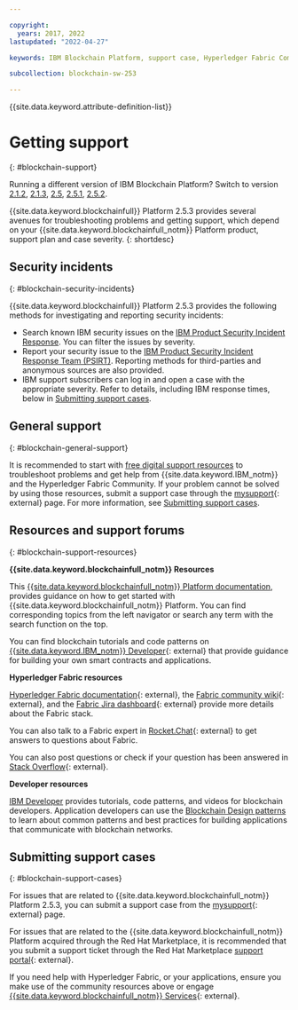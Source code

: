 ```yaml
---

copyright:
  years: 2017, 2022
lastupdated: "2022-04-27"

keywords: IBM Blockchain Platform, support case, Hyperledger Fabric Community, Cloud tickets, Rocket Chat, dWAnswers, multicloud

subcollection: blockchain-sw-253

---
```


{{site.data.keyword.attribute-definition-list}}



# Getting support
{: #blockchain-support}

Running a different version of IBM Blockchain Platform? Switch to version
<a href="/docs/blockchain-sw?topic=blockchain-sw-blockchain-support">2.1.2</a>,
<a href="/docs/blockchain-sw-213?topic=blockchain-sw-213-blockchain-support">2.1.3</a>,
<a href="/docs/blockchain-sw-25?topic=blockchain-sw-25-blockchain-support">2.5</a>,
<a href="/docs/blockchain-sw-251?topic=blockchain-sw-251-blockchain-support">2.5.1</a>,
<a href="/docs/blockchain-sw-252?topic=blockchain-sw-252-blockchain-support">2.5.2</a>.


{{site.data.keyword.blockchainfull}} Platform 2.5.3 provides several avenues for troubleshooting problems and getting support, which depend on your   {{site.data.keyword.blockchainfull_notm}} Platform product, support plan and
case severity.
{: shortdesc}


## Security incidents
{: #blockchain-security-incidents}

{{site.data.keyword.blockchainfull}} Platform 2.5.3 provides the following methods for investigating and reporting security incidents:

- Search known IBM security issues on the [IBM Product Security Incident Response](https://www.ibm.com/blogs/psirt/). You can filter the issues by severity.
- Report your security issue to the [IBM Product Security Incident Response Team (PSIRT)](https://www.ibm.com/trust/security-psirt). Reporting methods for third-parties and anonymous sources are also provided.
- IBM support subscribers can log in and open a case with the appropriate severity. Refer to details, including IBM response times, below in [Submitting support cases](/docs/blockchain-sw-253?topic=blockchain-sw-253-blockchain-support#blockchain-support-cases).

## General support
{: #blockchain-general-support}

It is recommended to start with [free digital support resources](/docs/blockchain-sw-253?topic=blockchain-sw-253-blockchain-support#blockchain-support-resources) to troubleshoot problems and get help from {{site.data.keyword.IBM_notm}} and the Hyperledger Fabric Community. If your problem cannot be solved by using those resources, submit a support case through the [mysupport](https://www.ibm.com/mysupport/s/?language=en_US){: external} page. For more information, see [Submitting support cases](/docs/blockchain-sw-253?topic=blockchain-sw-253-blockchain-support#blockchain-support-cases).

## Resources and support forums
{: #blockchain-support-resources}

**{{site.data.keyword.blockchainfull_notm}} Resources**

This [{{site.data.keyword.blockchainfull_notm}} Platform documentation](/docs/blockchain-sw-253?topic=blockchain-sw-253-get-started-console-ocp), provides guidance on how to get started with {{site.data.keyword.blockchainfull_notm}} Platform. You can find corresponding topics from the left navigator or search any term with the search function on the top.

You can find blockchain tutorials and code patterns on [{{site.data.keyword.IBM_notm}} Developer](https://developer.ibm.com/technologies/blockchain/){: external} that provide guidance for building your own smart contracts and applications.

**Hyperledger Fabric resources**  

[Hyperledger Fabric documentation](https://hyperledger-fabric.readthedocs.io/en/release-2.2/){: external}, the [Fabric community wiki](https://wiki.hyperledger.org/display/fabric){: external}, and the [Fabric Jira dashboard](https://jira.hyperledger.org/secure/Dashboard.jspa?selectPageId=10104){: external} provide more details about the Fabric stack.

You can also talk to a Fabric expert in [Rocket.Chat](https://chat.hyperledger.org/channel/fabric){: external} to get answers to questions about Fabric.

You can also post questions or check if your question has been answered in [Stack Overflow](https://stackoverflow.com/questions/tagged/hyperledger-fabric){: external}.

**Developer resources**  

[IBM Developer](https://developer.ibm.com/technologies/blockchain/) provides tutorials, code patterns, and videos for blockchain developers. Application developers can use the [Blockchain Design patterns](https://developer.ibm.com/technologies/blockchain/articles/getting-started-with-blockchain-design-patterns) to learn about common patterns and best practices for building applications that communicate with blockchain networks.

## Submitting support cases
{: #blockchain-support-cases}

For issues that are related to {{site.data.keyword.blockchainfull_notm}} Platform 2.5.3, you can submit a support case from the [mysupport](https://www.ibm.com/support/pages/node/1072956){: external} page.   

For issues that are related to the {{site.data.keyword.blockchainfull_notm}} Platform acquired through the Red Hat Marketplace, it is recommended that you submit a support ticket through the Red Hat Marketplace [support portal](https://marketplace.redhat.com/en-us/support){: external}.

If you need help with Hyperledger Fabric, or your applications, ensure you make use of the community resources above or engage [{{site.data.keyword.blockchainfull_notm}} Services](https://www.ibm.com/blockchain/services){: external}.
